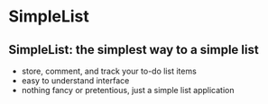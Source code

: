 # SimpleList

## SimpleList: the simplest way to a simple list

- store, comment, and track your to-do list items
- easy to understand interface
- nothing fancy or pretentious, just a simple list application
